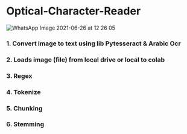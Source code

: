 # Optical-Character-Reader

 ![WhatsApp Image 2021-06-26 at 12 26 05](https://user-images.githubusercontent.com/15971072/124257398-3f2ab080-db24-11eb-8721-69ef3eeb7b87.jpeg)



### 1.  Convert image to text using lib **Pytesseract** & **Arabic Ocr**
### 2. **Loads image (file) from local drive or local to colab**
### 3. **Regex**
### 4. **Tokenize**
### 5. **Chunking**
### 6. **Stemming**
